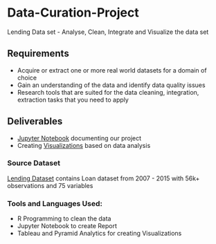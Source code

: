 # Data-Curation-Project
Lending Data set - Analyse, Clean, Integrate and Visualize the data set 

## Requirements
  * Acquire or extract one or more real world datasets for a domain of choice
  * Gain an understanding of the data and identify data quality issues
  * Research tools that are suited for the data cleaning, integration, extraction tasks that you need to apply
  
## Deliverables
  * [Jupyter Notebook](https://github.com/Cheths/Data-Curation-Project/blob/master/data_curation_project_report.ipynb) documenting our project
  * Creating [Visualizations](https://github.com/Cheths/Data-Curation-Project/tree/master/Visualization) based on data analysis
  
### Source Dataset
  [Lending Dataset](https://github.com/Cheths/Data-Curation-Project/blob/master/LoanData.xlsx) contains Loan dataset from 2007 - 2015 with 56k+ observations and 75 variables
  
### Tools and Languages Used:

* R Programming to clean the data
* Jupyter Notebook to create Report
* Tableau and Pyramid Analytics for creating Visualizations
